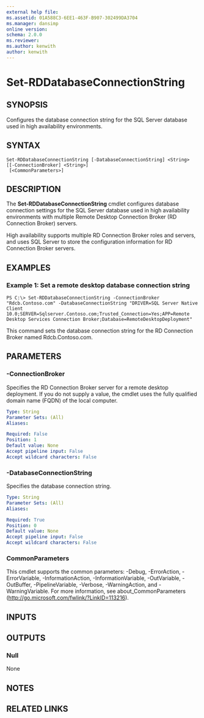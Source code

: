 ```yaml
---
external help file: 
ms.assetid: 01A588C3-6EE1-463F-B907-302499DA3704
ms.manager: dansimp
online version: 
schema: 2.0.0
ms.reviewer:
ms.author: kenwith
author: kenwith
---
```


# Set-RDDatabaseConnectionString

## SYNOPSIS
Configures the database connection string for the SQL Server database used in high availability environments.

## SYNTAX

```
Set-RDDatabaseConnectionString [-DatabaseConnectionString] <String> [[-ConnectionBroker] <String>]
 [<CommonParameters>]
```

## DESCRIPTION
The **Set-RDDatabaseConnectionString** cmdlet configures database connection settings for the SQL Server database used in high availability environments with multiple Remote Desktop Connection Broker (RD Connection Broker) servers.

High availability supports multiple RD Connection Broker roles and servers, and uses SQL Server to store the configuration information for RD Connection Broker servers.

## EXAMPLES

### Example 1: Set a remote desktop database connection string
```
PS C:\> Set-RDDatabaseConnectionString -ConnectionBroker "Rdcb.Contoso.com" -DatabaseConnectionString "DRIVER=SQL Server Native Client 10.0;SERVER=Sqlserver.Contoso.com;Trusted_Connection=Yes;APP=Remote Desktop Services Connection Broker;Database=RemoteDesktopDeployment"
```

This command sets the database connection string for the RD Connection Broker named Rdcb.Contoso.com.

## PARAMETERS

### -ConnectionBroker
Specifies the RD Connection Broker server for a remote desktop deployment.
If you do not supply a value, the cmdlet uses the fully qualified domain name (FQDN) of the local computer.

```yaml
Type: String
Parameter Sets: (All)
Aliases: 

Required: False
Position: 1
Default value: None
Accept pipeline input: False
Accept wildcard characters: False
```

### -DatabaseConnectionString
Specifies the database connection string.

```yaml
Type: String
Parameter Sets: (All)
Aliases: 

Required: True
Position: 0
Default value: None
Accept pipeline input: False
Accept wildcard characters: False
```

### CommonParameters
This cmdlet supports the common parameters: -Debug, -ErrorAction, -ErrorVariable, -InformationAction, -InformationVariable, -OutVariable, -OutBuffer, -PipelineVariable, -Verbose, -WarningAction, and -WarningVariable. For more information, see about_CommonParameters (http://go.microsoft.com/fwlink/?LinkID=113216).

## INPUTS

## OUTPUTS

### Null
None

## NOTES

## RELATED LINKS

